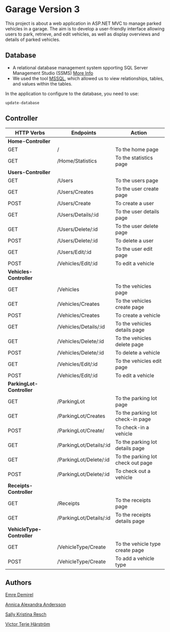 # Garage Version 3
This project is about a web application in ASP.NET MVC to manage parked vehicles in a garage. The aim is to develop a user-friendly interface allowing users to park, retrieve, and edit vehicles, as well as display overviews and details of parked vehicles.

## Database

- A relational database management system spporting SQL Server Management Studio (SSMS) [More Info](https://learn.microsoft.com/en-us/sql/ssms/sql-server-management-studio-ssms?view=sql-server-ver16)
- We used the tool [MSSQL](https://www.microsoft.com/en-us/sql-server/sql-server-downloads), which allowed us to view relationships, tables, and values within the tables.

In the application to configure to the database, you need to use: 
```
update-database

```

## Controller

| HTTP Verbs | Endpoints | Action |
| --------- | --------- | --------- |
| **Home-Controller** | | |
| GET | / | To the home page |
| GET | /Home/Statistics | To the statistics page|
| **Users-Controller** | | |
| GET | /Users | To the users page |
| GET | /Users/Creates | To the user create page |
| POST | /Users/Create | To create a user |
| GET | /Users/Details/:id | To the user details page |
| GET | /Users/Delete/:id | To the user delete page |
| POST | /Users/Delete/:id | To delete a user |
| GET | /Users/Edit/:id | To the user edit page |
| POST | /Vehicles/Edit/:id | To edit a vehicle |
| **Vehicles-Controller** | | |
| GET | /Vehicles | To the vehicles page |
| GET | /Vehicles/Creates | To the vehicles create page |
| POST | /Vehicles/Creates | To create a vehicle |
| GET | /Vehicles/Details/:id | To the vehicles details page |
| GET | /Vehicles/Delete/:id | To the vehicles delete page |
| POST | /Vehicles/Delete/:id | To delete a vehicle |
| GET | /Vehicles/Edit/:id | To the vehicles edit page |
| POST | /Vehicles/Edit/:id | To edit a vehicle |
| **ParkingLot-Controller** | | |
| GET | /ParkingLot | To the parking lot page |
| GET | /ParkingLot/Creates | To the parking lot check-in page |
| POST | /ParkingLot/Create/ | To check-in a vehicle |
| GET | /ParkingLot/Details/:id | To the parking lot details page |
| GET | /ParkingLot/Delete/:id | To the parking lot check out page |
| POST | /ParkingLot/Delete/:id | To check out a vehicle |
| **Receipts-Controller** | | |
| GET | /Receipts | To the receipts page |
| GET | /ParkingLot/Details/:id | To the receipts details page |
| **VehicleType-Controller** | | |
| GET | /VehicleType/Create | To the vehicle type create page |
| POST | /VehicleType/Create | To add a vehicle type |

## Authors
[Emre Demirel](https://github.com/98emre)

[Annica Alexandra Andersson](https://github.com/Annisson)

[Sally Kristina Resch](https://github.com/SallyResch)

[Victor Terje Härström](https://github.com/ViceSyndicate)

